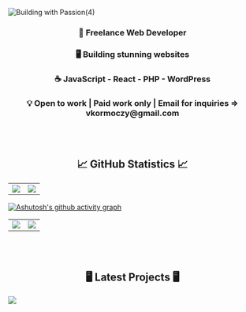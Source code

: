 ![Building with Passion(4)](https://github.com/user-attachments/assets/1d81889f-d879-4069-8ade-c195a0f24dd7)

<div align="center">
 
<h3>🌿 Freelance Web Developer</h3>
 
<h3>🖥 Building stunning websites</h3>

<h3>☕️ JavaScript - React - PHP - WordPress</h3>

<h3>💡 Open to work | Paid work only | Email for inquiries => vkormoczy@gmail.com</h3>
</div>

<br>
<br>
<h2 align="center">
 📈 GitHub Statistics 📈
</h2>
<div><table><tr><td width="50%"><img src="https://github-readme-stats.vercel.app/api?username=virag-ky&show_icons=true&theme=catppuccin_mocha"></td><td width="50%"><img src="https://github-readme-streak-stats.herokuapp.com?user=virag-ky&hide_border=true&ring=465c35&sideNums=dd924e&stroke=fff&background=fff&sideLabels=465c35&dates=9fbe93&fire=dd924e&currStreakLabel=465c35&currStreakNum=dd924e&date_format=M%20j%5B%2C%20Y%5D"></td></tr></table></div>


[![Ashutosh's github activity graph](https://github-readme-activity-graph.vercel.app/graph?username=virag-ky&bg_color=fff&color=465c35&line=dd924e&point=465c35&area=true&hide_border=true)](https://github.com/ashutosh00710/github-readme-activity-graph)

<div align="center"><table><tr><td>
 <img src="https://github-readme-stats.vercel.app/api/pin/?username=virag-ky&repo=Blog-Card&theme=catppuccin_mocha">
</td>
 <td>
  <img src="https://github-readme-stats.vercel.app/api/pin/?username=virag-ky&repo=100DaysOfCode-Challenge&theme=catppuccin_mocha">
 </td>
</tr></table></div>

<br>
<br>
<h2 align="center">
🖥 Latest Projects 🖥
</h2>

<a href="https://allencarter.pro/" target="_blank">
<img src="https://github.com/user-attachments/assets/2d2a98cd-4e1e-4cf6-b4b0-f25c706cf738">
</a>
